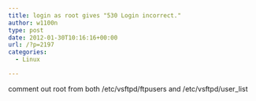 ```yaml
---
title: login as root gives "530 Login incorrect."
author: w1100n
type: post
date: 2012-01-30T10:16:16+00:00
url: /?p=2197
categories:
  - Linux

---
```

comment out root from both /etc/vsftpd/ftpusers and /etc/vsftpd/user_list